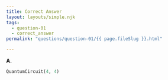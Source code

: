 ```yaml
---
title: Correct Answer
layout: layouts/simple.njk
tags:
  - question-01
  - correct_answer
permalink: "questions/question-01/{{ page.fileSlug }}.html"

---
```



**A.**
```python
QuantumCircuit(4, 4)
```
